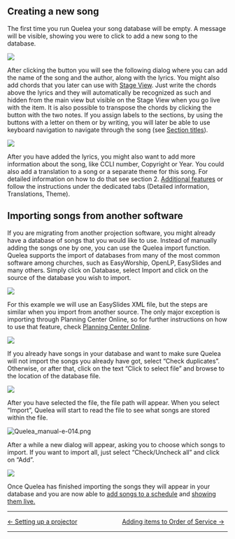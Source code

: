## Creating a new song

The first time you run Quelea your song database will be empty. A
message will be visible, showing you were to click to add a new song to
the database.

![](Quelea_manual-e-009.png)

After clicking the button you will see the following dialog where you
can add the name of the song and the author, along with the lyrics. You
might also add chords that you later can use with [Stage
View](Stage_View "Stage View"). Just write the chords above the lyrics and they will automatically be recognized as such and hidden from the main view but visible on the Stage View when you go live with the item. It is also possible to transpose the
chords by clicking the button with the two notes. If you assign labels
to the sections, by using the buttons with a letter on them or by
writing, you will later be able to use keyboard navigation to navigate
through the song (see [Section titles](Section_titles "Section titles")).

![](Quelea_manual-e-010.png)

After you have added the lyrics, you might also want to add more
information about the song, like CCLI number, Copyright or Year. You
could also add a translation to a song or a separate theme for this
song. For detailed information on how to do that see section 2.
[Additional features](Additional_features "Additional features") or follow the
instructions under the dedicated tabs (Detailed information,
Translations, Theme).

## Importing songs from another software

If you are migrating from another projection software, you might already
have a database of songs that you would like to use. Instead of manually
adding the songs one by one, you can use the Quelea import function.
Quelea supports the import of databases from many of the most common
software among churches, such as EasyWorship, OpenLP, EasySlides and
many others. Simply click on Database, select Import and click on the
source of the database you wish to import.

![](Quelea_manual-e-011.png)

For this example we will use an EasySlides XML file, but the steps are
similar when you import from another source. The only major exception is
importing through Planning Center Online, so for further instructions on
how to use that feature, check [Planning Center
Online](Planning_Center_Online "Planning Center Online").

![](Quelea_manual-e-012.png)

If you already have songs in your database and want to make sure Quelea
will not import the songs you already have got, select “Check
duplicates”. Otherwise, or after that, click on the text “Click to
select file” and browse to the location of the database file.

![](Quelea_manual-e-013.png)

After you have selected the file, the file path will appear. When you
select “Import”, Quelea will start to read the file to see what songs
are stored within the file.

![Quelea_manual-e-014.png](Quelea_manual-e-014.png
"Quelea_manual-e-014.png")

After a while a new dialog will appear, asking you to choose which songs
to import. If you want to import all, just select “Check/Uncheck all”
and click on “Add”.

![](Quelea_manual-e-015.png)

Once Quelea has finished importing the songs they will appear in your
database and you are now able to [add songs to a
schedule](Adding_items_to_Order_of_Service#adding-a-song "Adding items to Order of Service") and
[showing them live.](Showing_something_live "Showing something live")

-----



[← Setting up a projector](Setting_up_a_projector "Setting up a projector")
&nbsp;&nbsp;&nbsp;&nbsp;&nbsp;&nbsp;&nbsp;&nbsp;&nbsp;&nbsp;&nbsp;&nbsp;&nbsp;&nbsp;&nbsp;&nbsp;&nbsp;&nbsp;&nbsp;&nbsp;&nbsp;&nbsp;&nbsp;&nbsp; [Adding items to Order of Service
→](Adding_items_to_Order_of_Service "Adding items to Order of Service")

---
